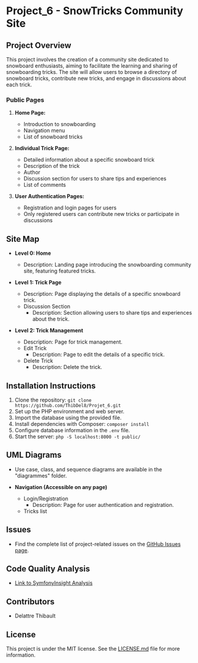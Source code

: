 # Project_6 - SnowTricks Community Site

## Project Overview
This project involves the creation of a community site dedicated to snowboard enthusiasts, aiming to facilitate the learning and sharing of snowboarding tricks. The site will allow users to browse a directory of snowboard tricks, contribute new tricks, and engage in discussions about each trick.

### Public Pages
1. **Home Page:**
   - Introduction to snowboarding
   - Navigation menu
   - List of snowboard tricks

2. **Individual Trick Page:**
   - Detailed information about a specific snowboard trick
   - Description of the trick
   - Author
   - Discussion section for users to share tips and experiences
   - List of comments

3. **User Authentication Pages:**
   - Registration and login pages for users
   - Only registered users can contribute new tricks or participate in discussions

## Site Map
- **Level 0: Home**
  - Description: Landing page introducing the snowboarding community site, featuring featured tricks.

- **Level 1: Trick Page**
   - Description: Page displaying the details of a specific snowboard trick.
   - Discussion Section
      - Description: Section allowing users to share tips and experiences about the trick.

- **Level 2: Trick Management**
   - Description: Page for trick management.
   - Edit Trick
      - Description: Page to edit the details of a specific trick.
   - Delete Trick
      - Description: Delete the trick.

## Installation Instructions
1. Clone the repository: `git clone https://github.com/ThibDel8/Projet_6.git`
2. Set up the PHP environment and web server.
3. Import the database using the provided file.
4. Install dependencies with Composer: `composer install`
5. Configure database information in the `.env` file.
6. Start the server: `php -S localhost:8000 -t public/`

## UML Diagrams
- Use case, class, and sequence diagrams are available in the "diagrammes" folder.

- **Navigation (Accessible on any page)**
   - Login/Registration
      - Description: Page for user authentication and registration.
   - Tricks list

## Issues
- Find the complete list of project-related issues on the [GitHub Issues page](https://github.com/ThibDel8/Projet_6/issues).

## Code Quality Analysis
- [Link to SymfonyInsight Analysis](https://insight.symfony.com/projects/2dfccf5a-8697-4260-a5aa-50fb5cd4d9cb)

## Contributors
- Delattre Thibault

## License
This project is under the MIT license. See the [LICENSE.md](LICENSE.md) file for more information.
